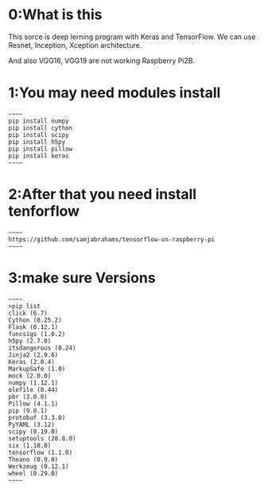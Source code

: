 # 0:What is this

This sorce is deep lerning program with Keras and TensorFlow.
We can use Resnet, Inception, Xception architecture.

And also VGG16, VGG19 are not working Raspberry Pi2B.

# 1:You may need modules install

    ~~~~
    pip install numpy
    pip install cython
    pip install scipy
    pip install h5py
    pip install pillow
    pip install keras
    ~~~~

# 2:After that you need install tenforflow

    ~~~~
    https://github.com/samjabrahams/tensorflow-on-raspberry-pi
    ~~~~
 
# 3:make sure Versions

    ~~~~
    >pip list
    click (6.7)
    Cython (0.25.2)
    Flask (0.12.1)
    funcsigs (1.0.2)
    h5py (2.7.0)
    itsdangerous (0.24)
    Jinja2 (2.9.6)
    Keras (2.0.4)
    MarkupSafe (1.0)
    mock (2.0.0)
    numpy (1.12.1)
    olefile (0.44)
    pbr (3.0.0)
    Pillow (4.1.1)
    pip (9.0.1)
    protobuf (3.3.0)
    PyYAML (3.12)
    scipy (0.19.0)
    setuptools (28.8.0)
    six (1.10.0)
    tensorflow (1.1.0)
    Theano (0.9.0)
    Werkzeug (0.12.1)
    wheel (0.29.0)
    ~~~~

